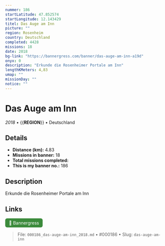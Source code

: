 ```yaml
---
nummer: 186
startLatitude: 47.852574
startLongitude: 12.143429
titel: Das Auge am Inn
picture: ""
region: Rosenheim
country: Deutschland
completed: 4428
missions: 18
date: 2018
bg-link: "https://bannergress.com/banner/das-auge-am-inn-a19d"
onyx: 0
description: "Erkunde die Rosenheimer Portale am Inn"
lengthKMeters: 4,83
umap: ""
missionDay: ""
notice: ""
---
```

# Das Auge am Inn

*2018* • {{__REGION__}} • Deutschland





## Details
- **Distance (km):** 4.83
- **Missions in banner:** 18
- **Total missions completed:** 
- **This is my banner no.:** 186



## Description
Erkunde die Rosenheimer Portale am Inn



## Links
<a href="https://bannergress.com/banner/das-auge-am-inn-a19d" target="_blank" style="display:inline-block;margin-right:8px;padding:6px 12px;background:#3c8b3c;color:#fff;text-decoration:none;border-radius:6px;">🔗 Bannergress</a>



> File: `000186_das-auge-am-inn_2018.md` • #000186 • Slug: `das-auge-am-inn`
